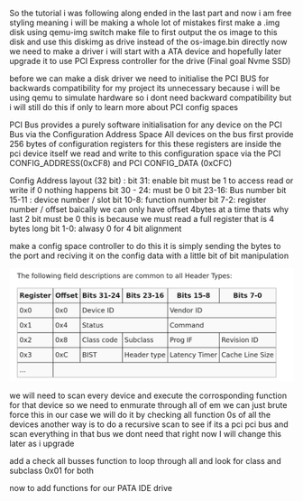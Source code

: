 So the tutorial i was following along ended in the last part and now i am free styling meaning i will be making a whole lot of mistakes 
first make a .img disk using qemu-img switch make file to first output the os image to this disk and use this diskimg as drive instead of the os-image.bin directly 
now we need to make a driver i will start with a ATA device and hopefully later upgrade it to use PCI Express controller for the drive (Final goal Nvme SSD)

before we can make a disk driver we need to initialise the PCI BUS for backwards compatibility for my project its unnecessary because i will be using qemu to simulate hardware so i dont need backward compatibility but i will still do this if only to learn more about PCI config spaces

PCI Bus provides a purely software initialisation for any device on the PCI Bus via the Configuration Address Space 
All devices on the bus first provide 256 bytes of configuration registers for this
these registers are inside the pci device itself we read and write to this configuration space via the 
PCI CONFIG_ADDRESS(0xCF8) and PCI CONFIG_DATA (0xCFC)

Config Address layout (32 bit) :
bit 31: enable bit must be 1 to access read or write if 0 nothing happens
bit 30 - 24: must be 0 
bit 23-16: Bus number 
bit 15-11 : device number / slot 
bit 10-8: function number
bit 7-2: register number / offset baically we can only have offset 4bytes at a time thats why last 2 bit must be 0 this is because we must read a full register that is 4 bytes long 
bit 1-0: alwasy 0 for 4 bit alignment

make a config space controller to do this it is simply sending the bytes to the port and reciving it on the config data with a little bit of bit manipulation

![alt image of bits headers](images/configspace.png)

we will need to scan every device and execute the corrosponding function for that device so we need to enmurate through all of em we can just brute force this in our case we will do it by checking all function 0s of all the devices another way is to do a recursive scan to see if its a pci pci bus and scan everything in that bus we dont need that right now I will change this later as i upgrade 

add a check all busses function to loop through all 
and look for class and subclass 0x01 for both



now to add functions for our PATA IDE drive 



